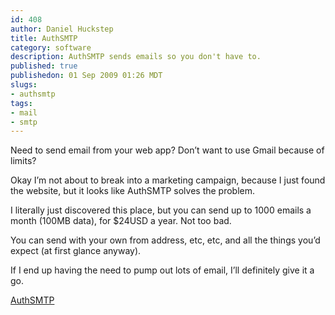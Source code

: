 ```yaml
--- 
id: 408
author: Daniel Huckstep
title: AuthSMTP
category: software
description: AuthSMTP sends emails so you don't have to.
published: true
publishedon: 01 Sep 2009 01:26 MDT
slugs: 
- authsmtp
tags: 
- mail
- smtp
---
```

Need to send email from your web app? Don’t want to use Gmail because of
limits?

Okay I’m not about to break into a marketing campaign, because I just
found the website, but it looks like AuthSMTP solves the problem.

I literally just discovered this place, but you can send up to 1000
emails a month (100MB data), for \$24USD a year. Not too bad.

You can send with your own from address, etc, etc, and all the things
you’d expect (at first glance anyway).

If I end up having the need to pump out lots of email, I’ll definitely
give it a go.

[AuthSMTP](http://www.authsmtp.com/)